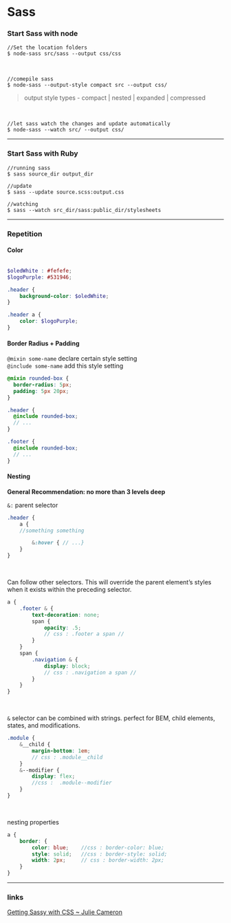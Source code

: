 # Sass

### Start Sass with node

```
//Set the location folders
$ node-sass src/sass --output css/css
```

<br>

```
//comepile sass
$ node-sass --output-style compact src --output css/
```
> output style types - compact | nested | expanded | compressed 

<br>

```
//let sass watch the changes and update automatically
$ node-sass --watch src/ --output css/
```

---

### Start Sass with Ruby

```
//running sass
$ sass source_dir output_dir

//update
$ sass --update source.scss:output.css

//watching 
$ sass --watch src_dir/sass:public_dir/stylesheets

```



---

### Repetition



#### Color

```scss

$oledWhite : #fefefe;
$logoPurple: #531946;

.header {
	background-color: $oledWhite;
}

.header a {
	color: $logoPurple;
}
```


#### Border Radius + Padding

`@mixin some-name` declare certain style setting <br>
`@include some-name` add this style setting


```scss
@mixin rounded-box {
  border-radius: 5px;
  padding: 5px 20px;
}

.header {
  @include rounded-box;
  // ...
}

.footer {
  @include rounded-box;
  // ...
}

```


#### Nesting

**General Recommendation: no more than 3 levels deep**

`&:` parent selector

```scss
.header {
	a {
	//something something

		&:hover { // ...}
	}
}

```

<br>

Can follow other selectors. This will override the parent element’s styles when it exists within the preceding selector.

```scss
a {
	.footer & {
		text-decoration: none;
		span {
			opacity: .5;
			// css : .footer a span //
		}
	}
	span {
		.navigation & {
			display: block;
			// css : .navigation a span //
		}
	}
}

```

<br>

`&` selector can be combined with strings. perfect for BEM, child elements, states, and modifications.

```scss
.module {
	&__child {
		margin-bottom: 1em;
		// css : .module__child
	}
	&--modifier {
		display: flex;
		//css :  .module--modifier
	}
}

```


<br>

nesting properties

```scss
a {
	border: {
		color: blue;	//css : border-color: blue;
		style: solid;	//css : border-style: solid;
		width: 2px;		// css : border-width: 2px;
	}
}
```


---

### links

[Getting Sassy with CSS ~ Julie Cameron](http://www.sassshop.com/#/3/1)

